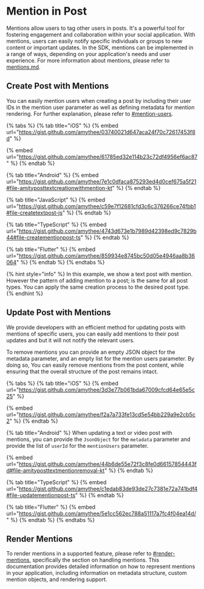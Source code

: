 # Mention in Post

Mentions allow users to tag other users in posts. It's a powerful tool for fostering engagement and collaboration within your social application. With mentions, users can easily notify specific individuals or groups to new content or important updates. In the SDK, mentions can be implemented in a range of ways, depending on your application's needs and user experience. For more information about mentions, please refer to [mentions.md](../../core-concepts/mentions.md "mention").

## **Create Post with Mentions**

You can easily mention users when creating a post by including their user IDs in the mention user parameter as well as defining metadata for mention rendering. For further explanation, please refer to [#mention-users](../../core-concepts/mentions.md#mention-users "mention").

{% tabs %}
{% tab title="iOS" %}
{% embed url="https://gist.github.com/amythee/03740021d647aca24f70c72617453f8d" %}

{% embed url="https://gist.github.com/amythee/61785ed32e114b23c72df4956ef6ac87" %}
{% endtab %}

{% tab title="Android" %}
{% embed url="https://gist.github.com/amythee/7e1c0dfaca875293ed4d0cef675a5f21#file-amityposttextcreationwithmention-kt" %}
{% endtab %}

{% tab title="JavaScript" %}
{% embed url="https://gist.github.com/amythee/c59e7f12681cfd3c6c376266ce74fbb1#file-createtextpost-js" %}
{% endtab %}

{% tab title="TypeScript" %}
{% embed url="https://gist.github.com/amythee/4743d673e1b7989d42398ed9c7829b44#file-creatementionpost-ts" %}
{% endtab %}

{% tab title="Flutter" %}
{% embed url="https://gist.github.com/amythee/859934e8745bc50d05e4946aa8b36064" %}
{% endtab %}
{% endtabs %}

{% hint style="info" %}
In this example, we show a text post with mention. However the pattern of adding mention to a post; is the same for all post types. You can apply the same creation process to the desired post type.
{% endhint %}

## **Update Post with Mentions**

We provide developers with an efficient method for updating posts with mentions of specific users, you can easily add mentions to their post updates and but it will not notify the relevant users.&#x20;

To remove mentions you can provide an empty JSON object for the metadata parameter, and an empty list for the mention users parameter. By doing so, You can easily remove mentions from the post content, while ensuring that the overall structure of the post remains intact.

{% tabs %}
{% tab title="iOS" %}
{% embed url="https://gist.github.com/amythee/3d3e77b061bda67009cfcd64e65e5c25" %}

{% embed url="https://gist.github.com/amythee/f2a7a733fe13cd5e54bb229a9e2cb5c2" %}
{% endtab %}

{% tab title="Android" %}
When updating a text or video post with mentions, you can provide the `JsonObject` for the `metadata` parameter and provide the list of `userId` for the `mentionUsers` parameter.

{% embed url="https://gist.github.com/amythee/44b6de55e72f3c8fe0d66157854443fd#file-amityposttextmentionremoval-kt" %}
{% endtab %}

{% tab title="TypeScript" %}
{% embed url="https://gist.github.com/amythee/c1edab83de93de27c7381e72a741bdf4#file-updatementionpost-ts" %}
{% endtab %}

{% tab title="Flutter" %}
{% embed url="https://gist.github.com/amythee/5e1cc562ec788a51117a7fc4f04ea14d/" %}
{% endtab %}
{% endtabs %}

## Render Mentions

To render mentions in a supported feature, please refer to [#render-mentions](../../core-concepts/mentions.md#render-mentions "mention"), specifically the section on handling mentions. This documentation provides detailed information on how to represent mentions in your application, including information on metadata structure, custom mention objects, and rendering support.
